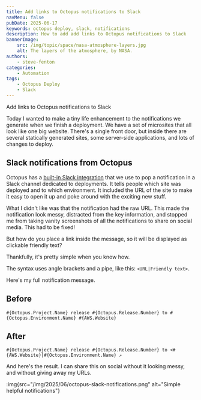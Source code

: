```yaml
---
title: Add links to Octopus notifications to Slack
navMenu: false
pubDate: 2025-06-17
keywords: octopus deploy, slack, notifications
description: How to add add links to Octopus notifications to Slack
bannerImage:
    src: /img/topic/space/nasa-atmosphere-layers.jpg
    alt: The layers of the atmosphere, by NASA.
authors:
    - steve-fenton
categories:
    - Automation
tags:
    - Octopus Deploy
    - Slack
---
```


Add links to Octopus notifications to Slack

Today I wanted to make a tiny life enhancement to the notifications we generate when we finish a deployment. We have a set of microsites that all look like one big website. There's a single front door, but inside there are several statically generated sites, some server-side applications, and lots of changes to deploy.

## Slack notifications from Octopus

Octopus has a [built-in Slack integration](https://octopus.com/integrations/slack/slack-send-simple-notification) that we use to pop a notification in a Slack channel dedicated to deployments. It tells people which site was deployed and to which environment. It included the URL of the site to make it easy to open it up and poke around with the exciting new stuff.

What I didn't like was that the notification had the raw URL. This made the notification look messy, distracted from the key information, and stopped me from taking vanity screenshots of all the notifications to share on social media. This had to be fixed!

But how do you place a link inside the message, so it will be displayed as clickable friendly text?

Thankfully, it's pretty simple when you know how.

The syntax uses angle brackets and a pipe, like this: `<URL|Friendly text>`.

Here's my full notification message.

## Before

```
#{Octopus.Project.Name} release #{Octopus.Release.Number} to #{Octopus.Environment.Name} #{AWS.Website}
```

## After

```
#{Octopus.Project.Name} release #{Octopus.Release.Number} to <#{AWS.Website}|#{Octopus.Environment.Name} ↗️
```

And here's the result. I can share this on social without it looking messy, and without giving away my URLs.

:img{src="/img/2025/06/octopus-slack-notifications.png" alt="Simple helpful notifications"}
